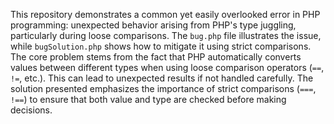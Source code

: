 This repository demonstrates a common yet easily overlooked error in PHP programming: unexpected behavior arising from PHP's type juggling, particularly during loose comparisons. The `bug.php` file illustrates the issue, while `bugSolution.php` shows how to mitigate it using strict comparisons.  The core problem stems from the fact that PHP automatically converts values between different types when using loose comparison operators (`==`, `!=`, etc.). This can lead to unexpected results if not handled carefully. The solution presented emphasizes the importance of strict comparisons (`===`, `!==`) to ensure that both value and type are checked before making decisions.